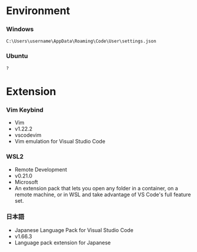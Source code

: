 # Environment

### Windows

```
C:\Users\username\AppData\Roaming\Code\User\settings.json
```

### Ubuntu

```
?
```

# Extension

### Vim Keybind

* Vim
* v1.22.2
* vscodevim
* Vim emulation for Visual Studio Code

### WSL2

* Remote Development
* v0.21.0
* Microsoft
* An extension pack that lets you open any folder in a container, on a remote machine, or in WSL and take advantage of VS Code's full feature set.

### 日本語

* Japanese Language Pack for Visual Studio Code
* v1.66.3
* Language pack extension for Japanese
